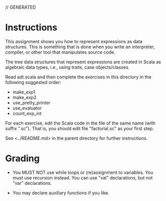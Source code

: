 // GENERATED

# Instructions #

This assignment shows you how to represent expressions as data structures.  This is something
that is done when you write an interpreter, compiler, or other tool that manipulates source code.

The tree data structures that represent expressions are created in Scala as algebraic data
types, i.e., using traits, case objects/classes.

Read adt.scala and then complete the exercises in this directory in the following suggested order:
 * make_exp1
 * make_exp2
 * use_pretty_printer
 * use_evaluator
 * count_exp_int
 
For each exercise, edit the Scala code in the file of the same name (with suffix ".sc").
That is, you should edit file "factorial.sc" as your first step.

See <../README.md> in the parent directory for further instructions.

# Grading #

 * You MUST NOT use while loops or (re)assignment to variables.
   You must use recursion instead.
   You can use "val" declarations, but not "var" declarations. 

 * You may declare auxiliary functions if you like.

